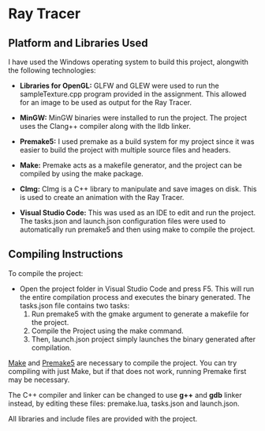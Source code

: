 
# Ray Tracer

## Platform and Libraries Used

I have used the Windows operating system to build this project, alongwith the following technologies:

- **Libraries for OpenGL:** GLFW and GLEW were used to run the sampleTexture.cpp program provided in the assignment. This allowed for an image to be used as output for the Ray Tracer.

- **MinGW:** MinGW binaries were installed to run the project. The project uses the Clang++ compiler along with the lldb linker.

- **Premake5:** I used premake as a build system for my project since it was easier to build the project with multiple source files and headers.

- **Make:** Premake acts as a makefile generator, and the project can be compiled by using the make package.

- **CImg:** CImg is a C++ library to manipulate and save images on disk. This is used to create an animation with the Ray Tracer.

- **Visual Studio Code:** This was used as an IDE to edit and run the project. The tasks.json and launch.json configuration files were used to automatically run premake5 and then using make to compile the project.

## Compiling Instructions

To compile the project:

- Open the project folder in Visual Studio Code and press F5. This will run the entire compilation process and executes the binary generated. The tasks.json file contains two tasks: 
    1. Run premake5 with the gmake argument to generate a makefile for the project.
    2. Compile the Project using the make command. 
    3. Then, launch.json project simply launches the binary generated after compilation. 
    
    
[Make](https://gnuwin32.sourceforge.net/packages/make.htm) and [Premake5](https://premake.github.io/) are necessary to compile the project. You can try compiling with just Make, but if that does not work, running Premake first may be necessary. 

The C++ compiler and linker can be changed to use **g++** and **gdb** linker instead, by editing these files: premake.lua, tasks.json and launch.json.  

All libraries and include files are provided with the project.
